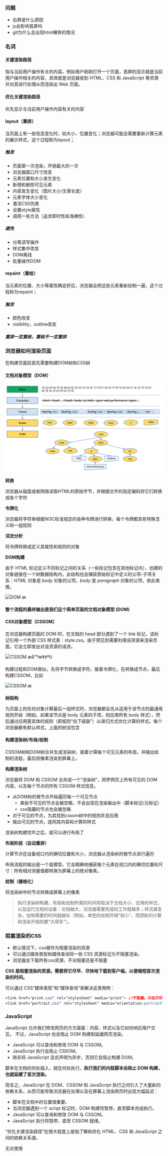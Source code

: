 ### 问题

- 白屏是什么原因
- js会影响首屏吗
- git为什么会出现html裸奔的情况

### 名词

#### 关键渲染路径

指与当前用户操作有关的内容。例如用户刚刚打开一个页面，首屏的显示就是当前用户操作相关的内容，具体就是浏览器收到 HTML、CSS 和 JavaScript 等资源并对其进行处理从而渲染出 Web 页面。

#### 优化关键渲染路径

优先显示与当前用户操作内容有关的内容

#### layout（重排）

当页面上有一些信息变化时，如大小、位置变化；浏览器可能会需要重新计算元素的展示样式，这个过程称为layout；

##### 触发

- 页面第一次渲染，开销最大的一次
- 浏览器窗口尺寸改变
- 元素位置和大小发生变化
- 新增和删除可见元素
- 内容发生变化（图片大小/文章长度）
- 元素字体大小变化
- 激活CSS伪类
- 设置style属性
- 调用一些方法（追求即时性和准确性）

##### 避免

- 分离读写操作
- 样式集中改变
- DOM离线
- 批量操作DOM

#### repaint（重绘）

 当元素的位置、大小等属性确定好后，浏览器会把这些元素重新绘制一遍，这个过程称为repaint；

##### 触发

- 颜色改变
- visibility，outline改变

##### 重排一定重绘，重绘不一定重排

### 浏览器如何渲染页面

在构建页面前首先需要构建DOM树和CSS树

#### 文档对象模型（DOM）

![](浏览器渲染.assets/full-process.png)

**转换**

浏览器从磁盘或者网络读取HTML的原始字节，并根据文件的指定编码将它们转换成各个字符

**令牌化**

浏览器将字符串根据W3C标准规定的各种令牌进行转换，每个令牌都具有特殊含义和一组规则

**词法分析**

将令牌转换成定义其属性和规则的对象

**DOM构建**

由于 HTML 标记定义不同标记之间的关系（一些标记包含在其他标记内），创建的对象链接在一个树数据结构内，此结构也会捕获原始标记中定义的父项-子项关系：*HTML* 对象是 *body* 对象的父项，*body* 是 *paragraph* 对象的父项，依此类推。

![DOM æ ](https://developers.google.com/web/fundamentals/performance/critical-rendering-path/images/dom-tree.png)

**整个流程的最终输出是我们这个简单页面的文档对象模型 (DOM)**

#### CSS对象模型（CSSOM）

在浏览器构建页面的 DOM 时，在文档的 head 部分遇到了一个 link 标记，该标记引用一个外部 CSS 样式表：style.css。由于预见到需要利用该资源来渲染页面，它会立即发出对该资源的请求。

![CSSOM æå"ºæ­¥éª¤](https://developers.google.com/web/fundamentals/performance/critical-rendering-path/images/cssom-construction.png)

构建过程和DOM类似，先将字节转换成字符，接着令牌化，在转换成节点，最后构建CSSOM，比如

![CSSOM æ ](https://developers.google.com/web/fundamentals/performance/critical-rendering-path/images/cssom-tree.png)

**树结构**

为页面上的任何对象计算最后一组样式时，浏览器都会先从适用于该节点的最通用规则开始（例如，如果该节点是 body 元素的子项，则应用所有 body 样式），然后通过应用更具体的规则（即规则“向下级联”）以递归方式优化计算的样式。每个浏览器都有默认样式，上面的树没包含

#### 构建渲染树/布局/绘制

CSSOM树和DOM树合并生成渲染树，接着计算每个可见元素的布局，并输出绘制的流程，最后将像素渲染到屏幕上。

**构建渲染树**

浏览器将 DOM 和 CSSOM 合并成一个“渲染树”，网罗网页上所有可见的 DOM 内容，以及每个节点的所有 CSSOM 样式信息。

- 从DOM树的根节点开始遍历每一个可见节点
  - 某些不可见的节点会被忽略，不会出现在渲染输出中（脚本标记/元标记）
  - css隐藏的节点也会被忽略
- 对于可见的节点，为其找到cssom树中的规则并且应用
- 输出可见的节点，连同其内容和计算的样式

渲染树构建完毕之后，就可以进行布局了

**布局阶段（自动重排）**

计算节点在设备视口内的确切位置和大小，浏览器从渲染树的根节点进行遍历

布局流程的输出是一个盒模型，它会精确地捕获每个元素在视口内的确切位置和尺寸：所有相对测量值都转换为屏幕上的绝对像素。

**绘制（栅格化）**

将渲染树中的节点转换成屏幕上的像素

> 执行渲染树构建、布局和绘制所需的时间将取决于文档大小、应用的样式，以及运行文档的设备：文档越大，浏览器需要完成的工作就越多；样式越复杂，绘制需要的时间就越长（例如，单色的绘制开销“较小”，而阴影的计算和渲染开销则要“大得多”）。

### 阻塞渲染的CSS

- 默认情况下，css被作为阻塞渲染的资源
- 可以通过媒体类型和媒体查询将一些 CSS 资源标记为不阻塞渲染。
- 浏览器会下载所有css资源，不论阻塞还是不阻塞

**CSS 是阻塞渲染的资源。需要将它尽早、尽快地下载到客户端，以便缩短首次渲染的时间。**

可以通过 CSS“媒体类型”和“媒体查询”来解决这类用例：

```css
<link href="print.css" rel="stylesheet" media="print"> //不阻塞。只在打印时阻塞
<link href="portrait.css" rel="stylesheet" media="orientation:portrait"> //根据网页加载时设备的方向
```

### JavaScript

JavaScript 允许我们修改网页的方方面面：内容、样式以及它如何响应用户交互。 不过，JavaScript 也会阻止 DOM 构建和延缓网页渲染。

- JavaScript 可以查询和修改 DOM 与 CSSOM。
- JavaScript 执行会阻止 CSSOM。
- 除非将 JavaScript 显式声明为异步，否则它会阻止构建 DOM。

脚本在文档的何处插入，就在何处执行。**执行我们的内联脚本会阻止 DOM 构建，也就延缓了首次渲染。**

简言之，JavaScript 在 DOM、CSSOM 和 JavaScript 执行之间引入了大量新的依赖关系，从而可能导致浏览器在处理以及在屏幕上渲染网页时出现大幅延迟：

- 脚本在文档中的位置很重要。
- 当浏览器遇到一个 script 标记时，DOM 构建将暂停，直至脚本完成执行。
- JavaScript 可以查询和修改 DOM 与 CSSOM。
- JavaScript 执行将暂停，直至 CSSOM 就绪。

“优化关键渲染路径”在很大程度上是指了解和优化 HTML、CSS 和 JavaScript 之间的依赖关系谱。

无论使用 <script> 标记还是内联 JavaScript 代码段，浏览器都会先暂停并执行脚本，然后才会处理剩余文档。不过，**如果是外部 JavaScript 文件，浏览器必须停下来，等待从磁盘、缓存或远程服务器获取脚本，这就可能给关键渲染路径增加数十至数千毫秒的延迟。**

**可以将脚本标记为异步**



了解了相关流程，我们可以看看上面的问题了

请注意这句话

**如果 DOM 或 CSSOM 被修改，您只能再执行一遍以上所有步骤，以确定哪些像素需要在屏幕上进行重新渲染。**

在考虑一个问题，我们都知道，在解析html的时候，浏览器会发起文档中所有的请求，如果不阻塞，我们举个极端例子，如果因为一些特殊原因，css的请求刚好在布局以后回来，而巧的是，我们每个节点都分了一个css文件,那这就导致了我们的浏览器快要累死了，一直在重复同一个操作。所以css阻塞渲染是有必要的。

### 优化关键渲染路径

为尽快完成首次渲染，我们需要最大限度减小以下三种可变因素：

- 关键资源的数量。
- 关键路径长度。
- 关键字节的数量。

1. 对关键路径进行分析和特性描述：资源数、字节数、长度。
2. 最大限度减少关键资源的数量：删除它们，延迟它们的下载，将它们标记为异步等。
3. 优化关键字节数以缩短下载时间（往返次数）。
4. 优化其余关键资源的加载顺序：您需要尽早下载所有关键资产，以缩短关键路径长度。

### 总结

**消除阻塞渲染的 JavaScript 和 CSS**

要以最快速度完成首次渲染，需要最大限度减少网页上关键资源的数量并（尽可能）消除这些资源，最大限度减少下载的关键字节数，以及优化关键路径长度。

**优化 JavaScript 的使用**

默认情况下，JavaScript 资源会阻塞解析器，除非将其标记为 `async` 或通过专门的 JavaScript 代码段进行添加。阻塞解析器的 JavaScript 会强制浏览器等待 CSSOM 并暂停 DOM 的构建，继而大大延迟首次渲染的时间。

**首选使用异步 JavaScript 资源**

异步资源不会阻塞文档解析器，让浏览器能够避免在执行脚本之前受阻于 CSSOM。通常，如果脚本可以使用 `async` 属性，也就意味着它并非首次渲染所必需。可以考虑在首次渲染后异步加载脚本。

**延迟解析 JavaScript**

为了最大限度减少浏览器渲染网页的工作量，应延迟任何非必需的脚本（即对构建首次渲染的可见内容无关紧要的脚本）。

**避免运行时间长的 JavaScript**

运行时间长的 JavaScript 会阻止浏览器构建 DOM、CSSOM 以及渲染网页，所以任何对首次渲染无关紧要的初始化逻辑和功能都应延后执行。如果需要运行较长的初始化序列，请考虑将其拆分为若干阶段，以便浏览器可以间隔处理其他事件。

**优化 CSS 的使用**

CSS 是构建渲染树的必备元素，首次构建网页时，JavaScript 常常受阻于 CSS。确保将任何非必需的 CSS 都标记为非关键资源（例如打印和其他媒体查询），并应确保尽可能减少关键 CSS 的数量，以及尽可能缩短传送时间。

**将 CSS 置于文档 head 标签内**

尽早在 HTML 文档内指定所有 CSS 资源，以便浏览器尽早发现 `<link>` 标记并尽早发出 CSS 请求。

**避免使用 CSS import**

一个样式表可以使用 CSS import (`@import`) 指令从另一样式表文件导入规则。不过，应避免使用这些指令，因为它们会在关键路径中增加往返次数：只有在收到并解析完带有 `@import` 规则的 CSS 样式表之后，才会发现导入的 CSS 资源。

**内联阻塞渲染的 CSS**

为获得最佳性能，您可能会考虑将关键 CSS 直接内联到 HTML 文档内。这样做不会增加关键路径中的往返次数，并且如果实现得当，在只有 HTML 是阻塞渲染的资源时，可实现“一次往返”关键路径长度。

### 解决问题

白屏有可能是在等待css或者js资源， 

git 裸奔的情况就是因为css加载失败（一直没注意过，在看到这个问题去看了一下，果然是加载失败了），

### 参考

[https://developers.google.com/web/fundamentals/performance/critical-rendering-path](<https://developers.google.com/web/fundamentals/performance/critical-rendering-path/>)

